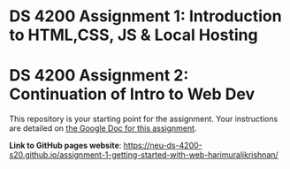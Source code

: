 # DS 4200 Assignment 1: Introduction to HTML,CSS, JS & Local Hosting
# DS 4200 Assignment 2: Continuation of Intro to Web Dev

This repository is your starting point for the assignment. Your instructions are detailed on [the Google Doc for this assignment](https://docs.google.com/document/d/1lVjqDSmq1ZPwEk-sG8E4vqbU4gPt4H0Qdtk1Vcu0H50/edit?usp=sharing).

**Link to GitHub pages website**: https://neu-ds-4200-s20.github.io/assignment-1-getting-started-with-web-harimuralikrishnan/

